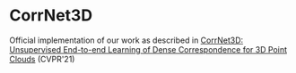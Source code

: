 # CorrNet3D

Official implementation of our work as described in [CorrNet3D: Unsupervised End-to-end Learning of Dense Correspondence for 3D Point Clouds](https://arxiv.org/abs/2012.15638) (CVPR'21)
